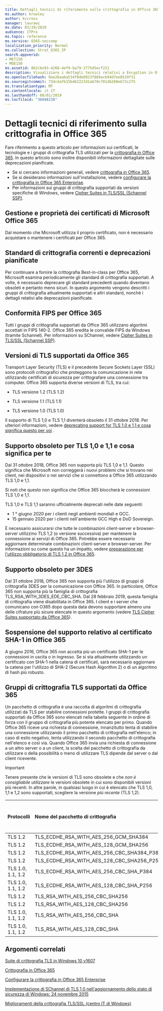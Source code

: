 ```yaml
---
title: Dettagli tecnici di riferimento sulla crittografia in Office 365
ms.author: krowley
author: kccross
manager: laurawi
ms.date: 03/29/2019
audience: ITPro
ms.topic: reference
ms.service: O365-seccomp
localization_priority: Normal
ms.collection: Strat_O365_IP
search.appverid:
- MET150
- MOE150
ms.assetid: 862cbe93-4268-4ef9-ba79-277545ecf221
description: Visualizzare i dettagli tecnici relativi a Encyption in Office 365.
ms.openlocfilehash: 0ae26aa6a534f0de0923f869acb94d7ee8529f31
ms.sourcegitcommit: 73dcdafb15b462223d1a670c781db260eb73c2f5
ms.translationtype: MT
ms.contentlocale: it-IT
ms.lasthandoff: 08/01/2019
ms.locfileid: "36048238"
---
```

# <a name="technical-reference-details-about-encryption-in-office-365"></a>Dettagli tecnici di riferimento sulla crittografia in Office 365

Fare riferimento a questo articolo per informazioni sui certificati, le tecnologie e i gruppi di crittografia TLS utilizzati per la [crittografia in Office 365](encryption.md). In questo articolo sono inoltre disponibili informazioni dettagliate sulle deprecazioni pianificate.
  
- Se si cercano informazioni generali, vedere [crittografia in Office 365](encryption.md).
- Se si desiderano informazioni sull'installazione, vedere [configurare la crittografia in Office 365 Enterprise](set-up-encryption.md).
- Per informazioni sui gruppi di crittografia supportati da versioni specifiche di Windows, vedere [Cipher Suites in TLS/SSL (Schannel SSP)](https://docs.microsoft.com/windows/desktop/SecAuthN/cipher-suites-in-schannel).
    
## <a name="microsoft-office-365-certificate-ownership-and-management"></a>Gestione e proprietà dei certificati di Microsoft Office 365

Dal momento che Microsoft utilizza il proprio certificato, non è necessario acquistare o mantenere i certificati per Office 365.
  
## <a name="current-encryption-standards-and-planned-deprecations"></a>Standard di crittografia correnti e deprecazioni pianificate

Per continuare a fornire la crittografia Best-in-class per Office 365, Microsoft esamina periodicamente gli standard di crittografia supportati. A volte, è necessario deprecare gli standard precedenti quando diventano obsoleti e pertanto meno sicuri. In questo argomento vengono descritti i gruppi di crittografia attualmente supportati e altri standard, nonché i dettagli relativi alle deprecazioni pianificate. 

## <a name="fips-compliance-for-office-365"></a>Conformità FIPS per Office 365
Tutti i gruppi di crittografia supportati da Office 365 utilizzano algoritmi accettati in FIPS 140-2. Office 365 eredita le convalide FIPS da Windows (tramite Schannel). Per informazioni su SChannel, vedere [Cipher Suites in TLS/SSL (Schannel SSP)](https://docs.microsoft.com/windows/desktop/SecAuthN/cipher-suites-in-schannel).
  
## <a name="versions-of-tls-supported-by-office-365"></a>Versioni di TLS supportati da Office 365

Transport Layer Security (TLS) e il precedente Secure Sockets Layer (SSL) sono protocolli crittografici che proteggono la comunicazione in rete utilizzando certificati di sicurezza per crittografare una connessione tra computer. Office 365 supporta diverse versioni di TLS, tra cui:
  
- TLS versione 1.2 (TLS 1.2)
    
- TLS versione 1.1 (TLS 1.1)
    
- TLS versione 1.0 (TLS 1.0)
    
 Il supporto di TLS 1,0 e TLS 1,1 diventerà obsoleto il 31 ottobre 2018. Per ulteriori informazioni, vedere [deprecating support for TLS 1,0 e 1,1 e cosa significa questo per voi](technical-reference-details-about-encryption.md#TLS11and12deprecation) . 
  
## <a name="deprecating-support-for-tls-10-and-11-and-what-this-means-for-you"></a>Supporto obsoleto per TLS 1,0 e 1,1 e cosa significa per te
<a name="TLS11and12deprecation"> </a>

Dal 31 ottobre 2018, Office 365 non supporta più TLS 1,0 e 1,1. Questo significa che Microsoft non correggerà i nuovi problemi che si trovano nei client, nei dispositivi o nei servizi che si connettono a Office 365 utilizzando TLS 1,0 e 1,1.

Si noti che questo non significa che Office 365 bloccherà le connessioni TLS 1,0 e 1,1. 

TLS 1,0 e TLS 1,1 saranno ufficialmente deprecati nelle date seguenti:
- 1 ° giugno 2020 per i clienti negli ambienti mondiali e GCC.
- 15 gennaio 2020 per i clienti nell'ambiente GCC High e DoD Sovereign. 

È necessario assicurarsi che tutte le combinazioni client-server e browser-server utilizzino TLS 1,2 (o versione successiva) per mantenere la connessione ai servizi di Office 365. Potrebbe essere necessario aggiornare determinate combinazioni client-server e browser-server. Per informazioni su come questo ha un impatto, vedere [preparazione per l'utilizzo obbligatorio di TLS 1,2 in Office 365](https://support.microsoft.com/en-us/help/4057306/preparing-for-tls-1-2-in-office-365).
  
## <a name="deprecating-support-for-3des"></a>Supporto obsoleto per 3DES
<a name="TLS11and12deprecation"> </a>

Dal 31 ottobre 2018, Office 365 non supporta più l'utilizzo di gruppi di crittografia 3DES per la comunicazione con Office 365. In particolare, Office 365 non supporta più la famiglia di crittografia TLS_RSA_WITH_3DES_EDE_CBC_SHA. Dal 28 febbraio 2019, questa famiglia di crittografia viene disabilitata in Office 365. I client e i server che comunicano con O365 dopo questa data devono supportare almeno una delle cifrature più sicure elencate in questo argomento (vedere [TLS Cipher Suites supportato da Office 365](technical-reference-details-about-encryption.md#TLSCipherSuites)).
  
## <a name="deprecating-sha-1-certificate-support-in-office-365"></a>Sospensione del supporto relativo al certificato SHA-1 in Office 365
<a name="TLS11and12deprecation"> </a>

A giugno 2016, Office 365 non accetta più un certificato SHA-1 per le connessioni in uscita o in ingresso. Se si sta attualmente utilizzando un certificato con SHA-1 nella catena di certificati, sarà necessario aggiornare la catena per l'utilizzo di SHA-2 (Secure Hash Algorithm 2) o di un algoritmo di hash più robusto.
  
## <a name="tls-cipher-suites-supported-by-office-365"></a>Gruppi di crittografia TLS supportati da Office 365
<a name="TLSCipherSuites"> </a>

Un pacchetto di crittografia è una raccolta di algoritmi di crittografia utilizzati da TLS per stabilire connessioni protette. I gruppi di crittografia supportati da Office 365 sono elencati nella tabella seguente in ordine di forza con il gruppo di crittografia più potente elencato per primo. Quando Office 365 riceve una richiesta di connessione, innanzitutto tenta di stabilire una connessione utilizzando il primo pacchetto di crittografia nell'elenco; in caso di esito negativo, tenta utilizzando il secondo pacchetto di crittografia nell'elenco e così via. Quando Office 365 invia una richiesta di connessione a un altro server o a un client, la scelta del pacchetto di crittografia da utilizzare o della possibilità o meno di utilizzare TLS dipende dal server o dal client ricevente.

> [!IMPORTANT]
> Tenere presente che le versioni di TLS sono obsolete e che *non è consigliabile utilizzare* le versioni obsolete in cui sono disponibili versioni più recenti. In altre parole, in qualsiasi luogo in cui è elencato che TLS 1,0, 1,1 e 1,2 sono supportati, scegliere la versione *più recente* (TLS 1,2).
  
|**Protocolli**|**Nome del pacchetto di crittografia**|**Algoritmo o forza di scambio delle chiavi**|**Supporto di Perfect Secret forward**|**Algoritmo di autenticazione/forza**|**Crittografia/forza**|
|:-----|:-----|:-----|:-----|:-----|:-----|
|TLS 1.2  <br/> |TLS_ECDHE_RSA_WITH_AES_256_GCM_SHA384  <br/> |ECDH/192  <br/> |Sì  <br/> |RSA/112  <br/> |AES/256  <br/> |
|TLS 1.2  <br/> |TLS_ECDHE_RSA_WITH_AES_128_GCM_SHA256  <br/> |ECDH/128  <br/> |Sì  <br/> |RSA/112  <br/> |AES/128  <br/> |
|TLS 1.2  <br/> |TLS_ECDHE_RSA_WITH_AES_256_CBC_SHA384_P384  <br/> |ECDH/192  <br/> |Sì  <br/> |RSA/112  <br/> |AES/256  <br/> |
|TLS 1.2  <br/> |TLS_ECDHE_RSA_WITH_AES_128_CBC_SHA256_P256  <br/> |ECDH/128  <br/> |Sì  <br/> |RSA/112  <br/> |AES/128  <br/> |
|TLS 1.0, 1.1, 1.2  <br/> |TLS_ECDHE_RSA_WITH_AES_256_CBC_SHA_P384  <br/> |ECDH/192  <br/> |Sì  <br/> |RSA/112  <br/> |AES/256  <br/> |
|TLS 1.0, 1.1, 1.2  <br/> |TLS_ECDHE_RSA_WITH_AES_128_CBC_SHA_P256  <br/> |ECDH/128  <br/> |Sì  <br/> |RSA/112  <br/> |AES/128  <br/> |
|TLS 1.2  <br/> |TLS_RSA_WITH_AES_256_CBC_SHA256  <br/> |RSA/112  <br/> |No  <br/> |RSA/112  <br/> |AES/256  <br/> |
|TLS 1.2  <br/> |TLS_RSA_WITH_AES_128_CBC_SHA256  <br/> |RSA/112  <br/> |No  <br/> |RSA/112  <br/> |AES/128  <br/> |
|TLS 1.0, 1.1, 1.2  <br/> |TLS_RSA_WITH_AES_256_CBC_SHA  <br/> |RSA/112  <br/> |No  <br/> |RSA/112  <br/> |AES/256  <br/> |
|TLS 1.0, 1.1, 1.2  <br/> |TLS_RSA_WITH_AES_128_CBC_SHA  <br/> |RSA/112  <br/> |No  <br/> |RSA/112  <br/> |AES/128  <br/> |
   
## <a name="related-topics"></a>Argomenti correlati
[Suite di crittografia TLS in Windows 10 v1607](https://docs.microsoft.com/windows/desktop/SecAuthN/tls-cipher-suites-in-windows-10-v1607)

[Crittografia in Office 365](encryption.md)
  
[Configurare la crittografia in Office 365 Enterprise](set-up-encryption.md)
  
[Implementazione di SChannel di TLS 1,0 nell'aggiornamento dello stato di sicurezza di Windows: 24 novembre 2015](https://support.microsoft.com/kb/3117336)
  
[Miglioramenti della crittografia TLS/SSL (centro IT di Windows)](https://technet.microsoft.com/en-us/library/cc766285%28v=ws.10%29.aspx)
  


